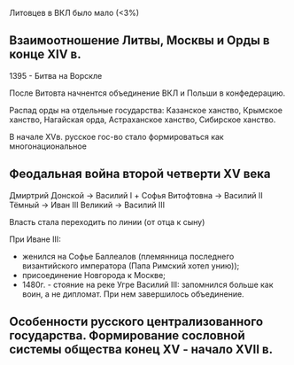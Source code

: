 Литовцев в ВКЛ было мало (<3%)

## Взаимоотношение Литвы, Москвы и Орды в конце XIV в. 

1395 - Битва на Ворскле

После Витовта начнентся объединение ВКЛ и Польши в конфедерацию.                                     

Распад орды на отдельные государства: Казанское ханство, Крымское ханство, Нагайская орда, Астраханское ханство, Сибирское ханство.

В начале XVв. русское гос-во стало формироваться как многонациональное 

## Феодальная война второй четверти XV века

Дмиртрий Донской -> Василий I + Софья Витофтовна -> Василий II Тёмный -> Иван III Великий -> Василий III 

Власть стала переходить по линии (от отца к сыну)

При Иване III: 
- женился на Софье Баллеалов (племянница последнего византийского императора (Папа Римский хотел унию));
- присоединение Новгорода к Москве;
- 1480г. - стояние на реке Угре
 Василий III:
запомнился больше как воин, а не дипломат. При нем завершилось объединение. 

## Особенности русского централизованного государства. Формирование сословной системы общества конец XV - начало XVII в. 
